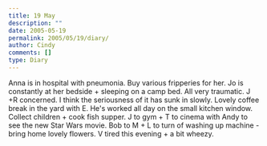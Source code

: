```yaml
---
title: 19 May
description: ""
date: 2005-05-19
permalink: 2005/05/19/diary/
author: Cindy
comments: []
type: Diary
---
```


Anna is in hospital with pneumonia. Buy various fripperies for her. Jo is constantly at her bedside + sleeping on a camp bed. All very traumatic. J +R concerned. I think the seriousness of it has sunk in slowly. Lovely coffee break in the yard with E. He's worked all day on the small kitchen window. Collect children + cook fish supper. J to gym + T to cinema with Andy to see the new Star Wars movie. Bob to M + L to turn of washing up machine - bring home lovely flowers. V tired this evening + a bit wheezy.
